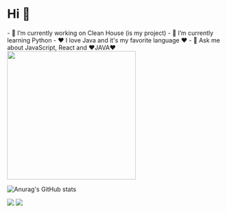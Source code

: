 <div style="fex-direction: row">
  <div>
    <h1> Hi 👋 </h1>
   - 🔭 I’m currently working on Clean House (is my project)
   - 🌱 I’m currently learning Python
   - ❤️ I love Java and it's my favorite language ❤️
   - 💬 Ask me about JavaScript, React and ❤️JAVA❤️
  </div>        
  <div>
    <img src="https://ouch-cdn.icons8.com/preview/812/6f20c062-d79f-4269-b43e-9d8510fedacc.png" width=300 height=300/>  
  <div>
</div>

![Anurag's GitHub stats](https://github-readme-stats.vercel.app/api?username=anuraghazra&show_icons=true&theme=dracula)


[<img src="https://img.shields.io/badge/linkedin-%230077B5.svg?&style=for-the-badge&logo=linkedin&logoColor=white" />](https://www.linkedin.com/in/rian-m-9535b9116/) [<img src = "https://img.shields.io/badge/instagram-%23E4405F.svg?&style=for-the-badge&logo=instagram&logoColor=white">](https://www.instagram.com/rian_mendes5/)
